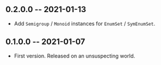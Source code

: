 ## 0.2.0.0 -- 2021-01-13

* Add `Semigroup` / `Monoid` instances for `EnumSet` / `SymEnumSet`.

## 0.1.0.0 -- 2021-01-07

* First version. Released on an unsuspecting world.
